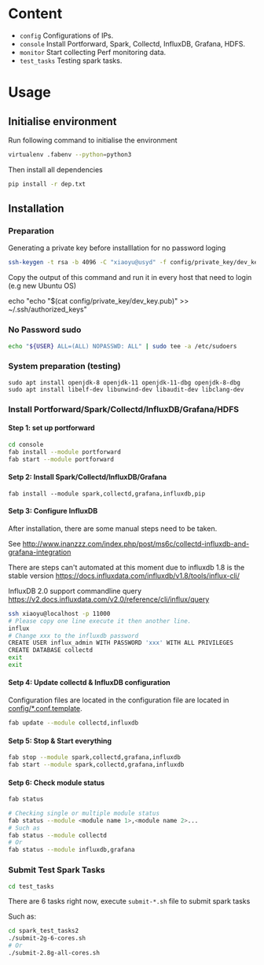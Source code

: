 # Content

- `config` Configurations of IPs.
- `console` Install Portforward, Spark, Collectd, InfluxDB, Grafana, HDFS.
- `monitor` Start collecting Perf monitoring data.
- `test_tasks` Testing spark tasks.

# Usage

## Initialise environment

Run following command to initialise the environment

```bash
virtualenv .fabenv --python=python3
```

Then install all dependencies

```bash
pip install -r dep.txt 
```

## Installation

### Preparation

Generating a private key before installlation for no password loging

```bash
ssh-keygen -t rsa -b 4096 -C "xiaoyu@usyd" -f config/private_key/dev_key
```

Copy the output of this command and run it in every host that need to login (e.g new Ubuntu OS)

echo "echo \"$(cat config/private_key/dev_key.pub)\" >> ~/.ssh/authorized_keys"

### No Password sudo

```bash
echo "${USER} ALL=(ALL) NOPASSWD: ALL" | sudo tee -a /etc/sudoers
```

### System preparation (testing)

```
sudo apt install openjdk-8 openjdk-11 openjdk-11-dbg openjdk-8-dbg 
sudo apt install libelf-dev libunwind-dev libaudit-dev libclang-dev
```

### Install Portforward/Spark/Collectd/InfluxDB/Grafana/HDFS

#### Step 1: set up portforward

```bash
cd console
fab install --module portforward
fab start --module portforward
```

#### Setp 2: Install Spark/Collectd/InfluxDB/Grafana
```
fab install --module spark,collectd,grafana,influxdb,pip
```

#### Setp 3: Configure InfluxDB

After installation, there are some manual steps need to be taken.

See http://www.inanzzz.com/index.php/post/ms6c/collectd-influxdb-and-grafana-integration

There are steps can't automated at this moment due to influxdb 1.8 is the stable version
https://docs.influxdata.com/influxdb/v1.8/tools/influx-cli/

InfluxDB 2.0 support commandline query https://v2.docs.influxdata.com/v2.0/reference/cli/influx/query

```bash
ssh xiaoyu@localhost -p 11000
# Please copy one line execute it then another line.
influx
# Change xxx to the influxdb password
CREATE USER influx_admin WITH PASSWORD 'xxx' WITH ALL PRIVILEGES
CREATE DATABASE collectd
exit
exit
```

#### Setp 4: Update collectd & InfluxDB configuration

Configuration files are located in the configuration file are located in [config/*.conf.template](../config/).

```bash
fab update --module collectd,influxdb
```

#### Setp 5: Stop & Start everything

```bash
fab stop --module spark,collectd,grafana,influxdb
fab start --module spark,collectd,grafana,influxdb
```

#### Setp 6: Check module status

```bash
fab status

# Checking single or multiple module status
fab status --module <module name 1>,<module name 2>...
# Such as
fab status --module collectd
# Or
fab status --module influxdb,grafana
```

### Submit Test Spark Tasks

```bash
cd test_tasks
```

There are 6 tasks right now, execute `submit-*.sh` file to submit spark tasks

Such as:

```bash
cd spark_test_tasks2
./submit-2g-6-cores.sh
# Or
./submit-2.8g-all-cores.sh
```





